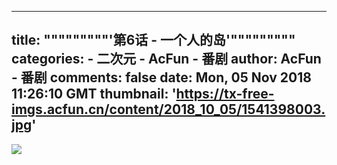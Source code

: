 
---
title: """""""""'第6话 - 一个人的岛'"""""""""
categories: 
    - 二次元
    - AcFun - 番剧
author: AcFun - 番剧
comments: false
date: Mon, 05 Nov 2018 11:26:10 GMT
thumbnail: 'https://tx-free-imgs.acfun.cn/content/2018_10_05/1541398003.jpg'
---

<div>   
<img src="https://tx-free-imgs.acfun.cn/content/2018_10_05/1541398003.jpg" referrerpolicy="no-referrer">  
</div>
            